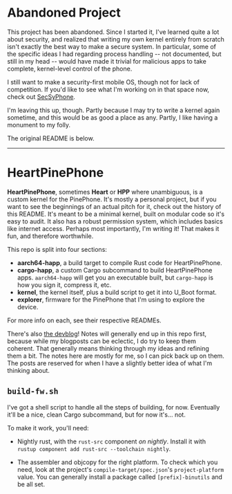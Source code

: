 # Abandoned Project

This project has been abandoned.
Since I started it, I've learned quite a lot about security, and realized that writing my own kernel entirely from scratch isn't exactly the best way to make a secure system.
In particular, some of the specific ideas I had regarding process handling -- not documented, but still in my head -- would have made it trivial for malicious apps to take complete, kernel-level control of the phone.

I still want to make a security-first mobile OS, though not for lack of competition.
If you'd like to see what I'm working on in that space now, check out [SecSyPhone](https://github.com/nic-hartley/secsyphone).

I'm leaving this up, though.
Partly because I may try to write a kernel again sometime, and this would be as good a place as any.
Partly, I like having a monument to my folly.

The original README is below.

---

# HeartPinePhone

**HeartPinePhone**, sometimes **Heart** or **HPP** where unambiguous, is a custom kernel for the PinePhone.
It's mostly a personal project, but if you want to see the beginnings of an actual pitch for it, check out the history of this README.
It's meant to be a minimal kernel, built on modular code so it's easy to audit.
It also has a robust permission system, which includes basics like internet access.
Perhaps most importantly, I'm writing it!
That makes it fun, and therefore worthwhile.

This repo is split into four sections:

- **aarch64-happ**, a build target to compile Rust code for HeartPinePhone.
- **cargo-happ**, a custom Cargo subcommand to build HeartPinePhone apps.
  `aarch64-happ` will get you an executable built, but `cargo-happ` is how you sign it, compress it, etc.
- **kernel**, the kernel itself, plus a build script to get it into U_Boot format.
- **explorer**, firmware for the PinePhone that I'm using to explore the device.

For more info on each, see their respective READMEs.

There's also [the devblog]!
Notes will generally end up in this repo first, because while my blogposts can be eclectic, I do try to keep them coherent.
That generally means thinking through my ideas and refining them a bit.
The notes here are mostly for me, so I can pick back up on them.
The posts are reserved for when I have a slightly better idea of what I'm thinking about.

## `build-fw.sh`

I've got a shell script to handle all the steps of building, for now.
Eventually it'll be a nice, clean Cargo subcommand, but for now it's... not.

To make it work, you'll need:

- Nightly rust, with the `rust-src` component _on nightly_.
  Install it with `rustup component add rust-src --toolchain nightly`.
- The assembler and objcopy for the right platform.
  To check which you need, look at the project's `compile-target/spec.json`'s `project-platform` value.
  You can generally install a package called `[prefix]-binutils` and be all set.

  [the devblog]: https://redfennec.dev/hpp
